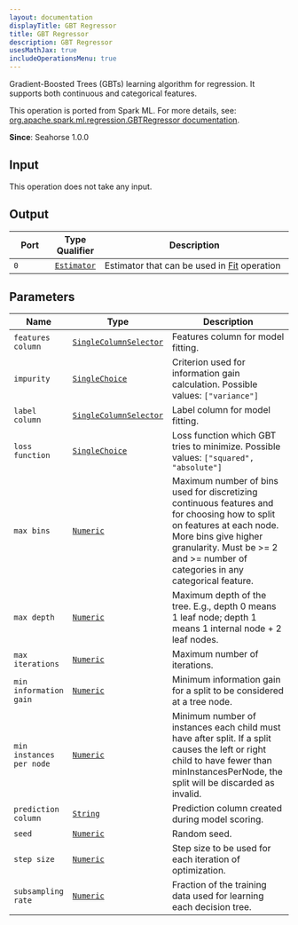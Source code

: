 ```yaml
---
layout: documentation
displayTitle: GBT Regressor
title: GBT Regressor
description: GBT Regressor
usesMathJax: true
includeOperationsMenu: true
---
```

Gradient-Boosted Trees (GBTs) learning algorithm for regression. It supports both continuous and categorical features.

This operation is ported from Spark ML. For more details, see: <a target="_blank" href="http://spark.apache.org/docs/1.6.0/api/scala/index.html#org.apache.spark.ml.regression.GBTRegressor">org.apache.spark.ml.regression.GBTRegressor documentation</a>.

**Since**: Seahorse 1.0.0

## Input

This operation does not take any input.

## Output


<table>
<thead>
<tr>
<th style="width:15%">Port</th>
<th style="width:15%">Type Qualifier</th>
<th style="width:70%">Description</th>
</tr>
</thead>
<tbody>
    <tr><td><code>0</code></td><td><code><a href="../classes/estimator.html">Estimator</a></code></td><td>Estimator that can be used in <a href="fit.html">Fit</a> operation</td></tr>
</tbody>
</table>


## Parameters


<table class="table">
<thead>
<tr>
<th style="width:15%">Name</th>
<th style="width:15%">Type</th>
<th style="width:70%">Description</th>
</tr>
</thead>
<tbody>

<tr>
<td><code>features column</code></td>
<td><code><a href="../parameter_types.html#single_column_selector">SingleColumnSelector</a></code></td>
<td>Features column for model fitting.</td>
</tr>

<tr>
<td><code>impurity</code></td>
<td><code><a href="../parameter_types.html#single_choice">SingleChoice</a></code></td>
<td>Criterion used for information gain calculation. Possible values: <code>["variance"]</code></td>
</tr>

<tr>
<td><code>label column</code></td>
<td><code><a href="../parameter_types.html#single_column_selector">SingleColumnSelector</a></code></td>
<td>Label column for model fitting.</td>
</tr>

<tr>
<td><code>loss function</code></td>
<td><code><a href="../parameter_types.html#single_choice">SingleChoice</a></code></td>
<td>Loss function which GBT tries to minimize. Possible values: <code>["squared", "absolute"]</code></td>
</tr>

<tr>
<td><code>max bins</code></td>
<td><code><a href="../parameter_types.html#numeric">Numeric</a></code></td>
<td>Maximum number of bins used for discretizing continuous features and for choosing how to split on features at each node. More bins give higher granularity. Must be >= 2 and >= number of categories in any categorical feature.</td>
</tr>

<tr>
<td><code>max depth</code></td>
<td><code><a href="../parameter_types.html#numeric">Numeric</a></code></td>
<td>Maximum depth of the tree. E.g., depth 0 means 1 leaf node; depth 1 means 1 internal node + 2 leaf nodes.</td>
</tr>

<tr>
<td><code>max iterations</code></td>
<td><code><a href="../parameter_types.html#numeric">Numeric</a></code></td>
<td>Maximum number of iterations.</td>
</tr>

<tr>
<td><code>min information gain</code></td>
<td><code><a href="../parameter_types.html#numeric">Numeric</a></code></td>
<td>Minimum information gain for a split to be considered at a tree node.</td>
</tr>

<tr>
<td><code>min instances per node</code></td>
<td><code><a href="../parameter_types.html#numeric">Numeric</a></code></td>
<td>Minimum number of instances each child must have after split. If a split causes the left or right child to have fewer than minInstancesPerNode, the split will be discarded as invalid.</td>
</tr>

<tr>
<td><code>prediction column</code></td>
<td><code><a href="../parameter_types.html#string">String</a></code></td>
<td>Prediction column created during model scoring.</td>
</tr>

<tr>
<td><code>seed</code></td>
<td><code><a href="../parameter_types.html#numeric">Numeric</a></code></td>
<td>Random seed.</td>
</tr>

<tr>
<td><code>step size</code></td>
<td><code><a href="../parameter_types.html#numeric">Numeric</a></code></td>
<td>Step size to be used for each iteration of optimization.</td>
</tr>

<tr>
<td><code>subsampling rate</code></td>
<td><code><a href="../parameter_types.html#numeric">Numeric</a></code></td>
<td>Fraction of the training data used for learning each decision tree.</td>
</tr>

</tbody>
</table>

